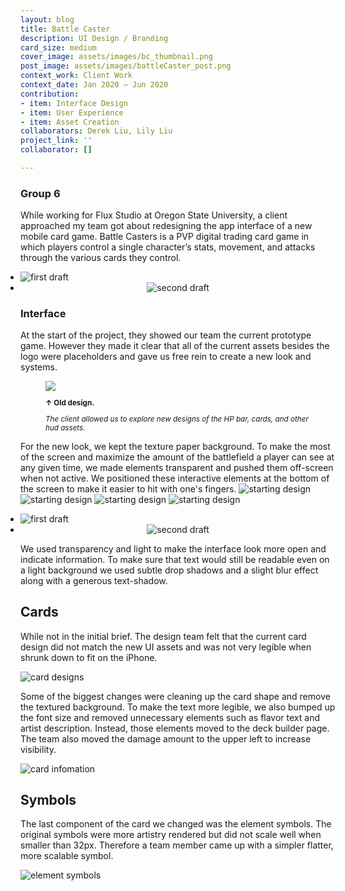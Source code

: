```yaml
---
layout: blog
title: Battle Caster
description: UI Design / Branding
card_size: medium
cover_image: assets/images/bc_thumbnail.png
post_image: assets/images/battleCaster_post.png
context_work: Client Work
context_date: Jan 2020 – Jun 2020
contribution:
- item: Interface Design
- item: User Experience
- item: Asset Creation
collaborators: Derek Liu, Lily Liu
project_link: ''
collaborator: []

---
```

### Group 6

While working for Flux Studio  at Oregon State University, a client approached my team got about redesigning the app interface of a new mobile card game. Battle Casters is a PVP digital trading card game in which players control a single character’s stats, movement, and attacks through the various cards they control.

<style> 

.glide ul { 

max-width: initial;

 } 

.glide img { 

pointer-events: none; 

} 

.glide__slides { 

padding-left: 0; 

} 

.glide .glide__slide { 

opacity: 1; transform: scale(1); 

} 

</style> 

<div class="glide mt4"> 

<div class="glide__track" data-glide-el="track"> 

<ul class="glide__slides"> 

<li class="glide__slide"> 

<img src="/assets/images/ui_buttons.png" alt="first draft" style="text-align: center;"> 

</li> 

<li class="glide__slide" style="text-align: center;"> <img src="/assets/images/hp_bar_right.png" alt="second draft"> 

</li> 

</ul> 

</div> 

</div>

### Interface

At the start of the project, they showed our team the current prototype game. However they made it clear that all of the current assets besides the logo were placeholders and gave us free rein to create a new look and systems.

<figure>

<img src="/assets/images/bc-startingdesign.png">

<small>

<strong>↑ Old design.</strong>

<em>The client allowed us to explore new designs of the HP bar, cards, and other hud assets.</em>

</small>

 </figure> 

For the new look, we kept the texture paper background. To make the most of the screen and maximize the amount of the battlefield a player can see at any given time, we made elements transparent and pushed them off-screen when not active. We positioned these interactive elements at the bottom of the screen to make it easier to hit with one's fingers. ![starting design](/assets/images/bc_mobileFriends.jpg)
![starting design](/assets/images/bc_mobileStart.jpg)
![starting design](/assets/images/bc_battlescreen.jpg)
![starting design](/assets/images/bc_mobileMenu.jpg)

<style>
.glide ul {
max-width: initial;
}
.glide img {
pointer-events: none;
}
.glide__slides {
padding-left: 0;
}
.glide .glide__slide {
opacity: 1;
transform: scale(1);
}
</style>
<div class="glide mt4">
<div class="glide__track" data-glide-el="track">
<ul class="glide__slides">
<li class="glide__slide">
<img src="/assets/images/ui_buttons.png" alt="first draft" style="text-align: center;">
</li>
<li class="glide__slide" style="text-align: center;">
<img src="/assets/images/hp_bar_right.png" alt="second draft">
</li>
</ul>
</div>
</div>

We used transparency and light to make the interface look more open and indicate information. To make sure that text would still be readable even on a light background we used subtle drop shadows and a slight blur effect along with a generous text-shadow.

## Cards

While not in the initial brief. The design team felt that the current card design did not match the new UI assets and was not very legible when shrunk down to fit on the iPhone.

![card designs](/assets/images/bc_cards.png)

Some of the biggest changes were cleaning up the card shape and remove the textured background. To make the text more legible, we also bumped up the font size and removed unnecessary elements such as flavor text and artist description. Instead, those elements moved to the deck builder page. The team also moved the damage amount to the upper left to increase visibility.

![card infomation](/assets/images/bc_cardInfo.jpg)

## Symbols

The last component of the card we changed was the element symbols. The original symbols were more artistry rendered but did not scale well when smaller than 32px. Therefore a team member came up with a simpler flatter, more scalable symbol.

![element symbols](/assets/images/bc_symbols.png)

<script src="{{site.url}}/logic/glide.min.js"></script>
<script>
var slide = new Glide(".glide", {
perView: 2,
gap: 24,
focusAt: 'center',
keyboard: true,
rewind: true,
bound: true,
autoheight: true,
bound: 'true',
perTouch: 1,
touchRatio: 1,
focusAt: 'center',
peak: {
before: 0,
after: 0,
},
breakpoints: {
600: {
gap: 4,
peek: {
before: 0,
after: 48,
},
perView: 1,
}
},
}).mount();
</script>